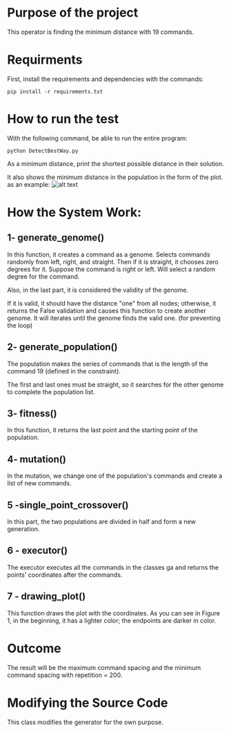 # Purpose of the project

This operator is finding the minimum distance with 19 commands.

# Requirments

First, install the requirements and dependencies with the commands:

```pip install -r requirements.txt```

# How to run the test

With the following command, be able to run the entire program:

```python DetectBestWay.py```

As a minimum distance, print the shortest possible distance in their solution.

It also shows the minimum distance in the population in the form of the plot. as an example:
![alt text](https://github.com/kiarashjam/UROP/blob/master/lowest_distance.png)


# How the System Work:
## 1- generate_genome()



In this function, it creates a command as a genome. Selects commands randomly from left, right, and straight. Then if it is straight, it chooses zero degrees for it. Suppose the command is right or left. Will select a random degree for the command.

Also, in the last part, it is considered the validity of the genome.

If it is valid, it should have the distance "one" from all nodes; otherwise, it returns the False validation and causes this function to create another genome. It will iterates until the genome finds the valid one. (for preventing the loop)


## 2- generate_population()

The population makes the series of commands that is the length of the command 19 (defined in the constraint).

The first and last ones must be straight, so it searches for the other genome to complete the population list.

## 3- fitness()

In this function, it returns the last point and the starting point of the population.

## 4- mutation()

In the mutation, we change one of the population's commands and create a list of new commands.

## 5 -single_point_crossover()

In this part, the two populations are divided in half and form a new generation.

## 6 - executor()

The executor executes all the commands in the classes ga and returns the points' coordinates after the commands.

## 7 - drawing_plot()

This function draws the plot with the coordinates.
As you can see in Figure 1, in the beginning, it has a lighter color; the endpoints are darker in color.

# Outcome

The result will be the maximum command spacing and the minimum command spacing with repetition = 200.


# Modifying the Source Code

This class modifies the generator for the own purpose.



